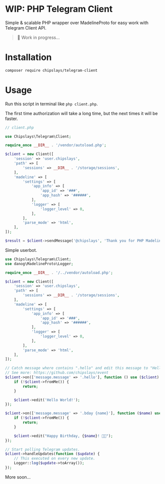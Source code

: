 # WIP: PHP Telegram Client

Simple & scalable PHP wrapper over MadelineProto for easy work with Telegram Client API.

> 👷 Work in progress...

# Installation

```bash
composer require chipslays/telegram-client
```

# Usage

Run this script in terminal like `php client.php`.

The first time authorization will take a long time, but the next times it will be faster.

```php
// client.php

use Chipslays\Telegram\Client;

require_once __DIR__ . '/vendor/autoload.php';

$client = new Client([
    'session' => 'user.chipslays',
    'path' => [
        'sessions' => __DIR__ . '/storage/sessions',
    ],
    'madeline' => [
        'settings' => [
            'app_info' => [
                'app_id' => '###',
                'app_hash' => '######',
            ],
            'logger' => [
                'logger_level' => 0,
            ],
        ],
        'parse_mode' => 'html',
    ],
]);

$result = $client->sendMessage('@chipslays', 'Thank you for PHP MadelineProto wrapper! <3');
```

Simple userbot.

```php
use Chipslays\Telegram\Client;
use danog\MadelineProto\Logger;

require_once __DIR__ . '/../vendor/autoload.php';

$client = new Client([
    'session' => 'user.chipslays',
    'path' => [
        'sessions' => __DIR__ . '/storage/sessions',
    ],
    'madeline' => [
        'settings' => [
            'app_info' => [
                'app_id' => '###',
                'app_hash' => '######',
            ],
            'logger' => [
                'logger_level' => 0,
            ],
        ],
        'parse_mode' => 'html',
    ],
]);

// Catch message where contains ".hello" and edit this message to "Hello World!"
// See more: https://github.com/chipslays/event
$client->on(['message.message' => '.hello'], function () use ($client) {
    if (!$client->fromMe()) {
        return;
    }

    $client->edit('Hello World!');
});

$client->on(['message.message' => '.bday {name}'], function ($name) use ($client) {
    if (!$client->fromMe()) {
        return;
    }

    $client->edit("Happy Birthday, {$name}! 🎉🎂");
});

// Start polling Telegram updates. 
$client->handleUpdates(function ($update) {
    // This executed on every new update.
    Logger::log($update->toArray());
});
```

More soon...

